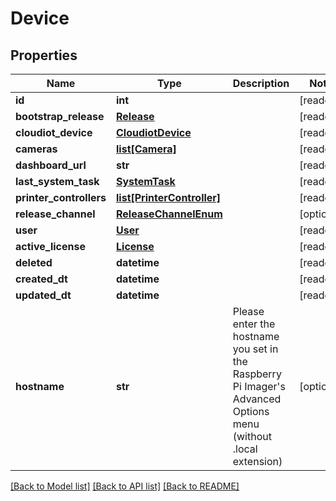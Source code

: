 # Device


## Properties
Name | Type | Description | Notes
------------ | ------------- | ------------- | -------------
**id** | **int** |  | [readonly] 
**bootstrap_release** | [**Release**](Release.md) |  | [readonly] 
**cloudiot_device** | [**CloudiotDevice**](CloudiotDevice.md) |  | [readonly] 
**cameras** | [**list[Camera]**](Camera.md) |  | [readonly] 
**dashboard_url** | **str** |  | [readonly] 
**last_system_task** | [**SystemTask**](SystemTask.md) |  | [readonly] 
**printer_controllers** | [**list[PrinterController]**](PrinterController.md) |  | [readonly] 
**release_channel** | [**ReleaseChannelEnum**](ReleaseChannelEnum.md) |  | [optional] 
**user** | [**User**](User.md) |  | [readonly] 
**active_license** | [**License**](License.md) |  | [readonly] 
**deleted** | **datetime** |  | [readonly] 
**created_dt** | **datetime** |  | [readonly] 
**updated_dt** | **datetime** |  | [readonly] 
**hostname** | **str** | Please enter the hostname you set in the Raspberry Pi Imager&#39;s Advanced Options menu (without .local extension) | [optional] 

[[Back to Model list]](../README.md#documentation-for-models) [[Back to API list]](../README.md#documentation-for-api-endpoints) [[Back to README]](../README.md)


